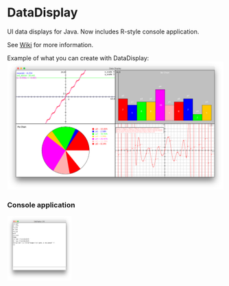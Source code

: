 # DataDisplay
UI data displays for Java. Now includes R-style console application.

See [Wiki](https://github.com/Dando18/DataDisplay/wiki) for more information.

Example of what you can create with DataDisplay:
![](https://github.com/Dando18/DataDisplay/blob/master/images/Multi_Panel_Example.png)

### Console application
<img src="https://github.com/Dando18/DataDisplay/blob/master/images/console_example.png" alt="console image" width="150" height="150"/>

